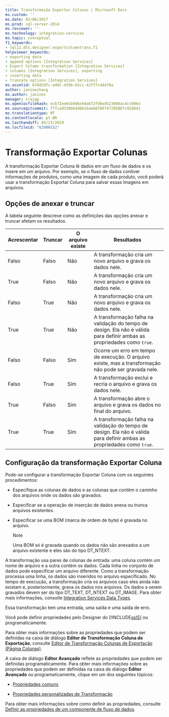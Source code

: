 ```yaml
---
title: Transformação Exportar Colunas | Microsoft Docs
ms.custom: ''
ms.date: 03/06/2017
ms.prod: sql-server-2014
ms.reviewer: ''
ms.technology: integration-services
ms.topic: conceptual
f1_keywords:
- sql12.dts.designer.exportcolumntrans.f1
helpviewer_keywords:
- exporting data
- append options [Integration Services]
- Export Column transformation [Integration Services]
- columns [Integration Services], exporting
- inserting data
- truncate options [Integration Services]
ms.assetid: 678d2dfc-e40c-4fbb-b2cc-42fffc44478a
author: janinezhang
ms.author: janinez
manager: craigg
ms.openlocfilehash: ecb72ee0cb9d6e94a672f46ed523096ac4cc096e
ms.sourcegitcommit: f7fced330b64d6616aeb8766747295807c92dd41
ms.translationtype: MT
ms.contentlocale: pt-BR
ms.lasthandoff: 04/23/2019
ms.locfileid: "62900152"
---
```

# <a name="export-column-transformation"></a>Transformação Exportar Colunas
  A transformação Exportar Coluna lê dados em um fluxo de dados e os insere em um arquivo. Por exemplo, se o fluxo de dados contiver informações de produtos, como uma imagem de cada produto, você poderá usar a transformação Exportar Coluna para salvar essas imagens em arquivos.  
  
## <a name="append-and-truncate-options"></a>Opções de anexar e truncar  
 A tabela seguinte descreve como as definições das opções anexar e truncar afetam os resultados.  
  
|Acrescentar|Truncar|O arquivo existe|Resultados|  
|------------|--------------|-----------------|-------------|  
|Falso|Falso|Não|A transformação cria um novo arquivo e grava os dados nele.|  
|True|Falso|Não|A transformação cria um novo arquivo e grava os dados nele.|  
|Falso|True|Não|A transformação cria um novo arquivo e grava os dados nele.|  
|True|True|Não|A transformação falha na validação do tempo de design. Ela não é válida para definir ambas as propriedades como `true`.|  
|Falso|Falso|Sim|Ocorre um erro em tempo de execução. O arquivo existe, mas a transformação não pode ser gravada nele.|  
|Falso|True|Sim|A transformação exclui e recria o arquivo e grava os dados nele.|  
|True|Falso|Sim|A transformação abre o arquivo e grava os dados no final do arquivo.|  
|True|True|Sim|A transformação falha na validação do tempo de design. Ela não é válida para definir ambas as propriedades como `true`.|  
  
## <a name="configuration-of-the-export-column-transformation"></a>Configuração da transformação Exportar Coluna  
 Pode-se configurar a transformação Exportar Coluna com os seguintes procedimentos:  
  
-   Especifique as colunas de dados e as colunas que contêm o caminho dos arquivos onde os dados são gravados.  
  
-   Especificar se a operação de inserção de dados anexa ou trunca arquivos existentes.  
  
-   Especificar se uma BOM (marca de ordem de byte) é gravada no arquivo.  
  
    > [!NOTE]  
    >  Uma BOM só é gravada quando os dados não são anexados a um arquivo existente e eles são do tipo DT_NTEXT.  
  
 A transformação usa pares de colunas de entrada: uma coluna contém um nome de arquivo e a outra contém os dados. Cada linha no conjunto de dados pode especificar um arquivo diferente. Como a transformação processa uma linha, os dados são inseridos no arquivo especificado. No tempo de execução, a transformação cria os arquivos caso eles ainda não existam e, posteriormente, grava os dados nos arquivos. Os dados a serem gravados devem ser do tipo DT_TEXT, DT_NTEXT ou DT_IMAGE. Para obter mais informações, consulte [Integration Services Data Types](../integration-services-data-types.md).  
  
 Essa transformação tem uma entrada, uma saída e uma saída de erro.  
  
 Você pode definir propriedades pelo Designer do [!INCLUDE[ssIS](../../../includes/ssis-md.md)] ou programaticamente.  
  
 Para obter mais informações sobre as propriedades que podem ser definidas na caixa de diálogo **Editor de Transformação Coluna de Exportação**, consulte [Editor de Transformação Colunas de Exportação &#40;Página Colunas&#41;](../../export-column-transformation-editor-columns-page.md).  
  
 A caixa de diálogo **Editor Avançado** reflete as propriedades que podem ser definidas programaticamente. Para obter mais informações sobre as propriedades que podem ser definidas na caixa de diálogo **Editor Avançado** ou programaticamente, clique em um dos seguintes tópicos:  
  
-   [Propriedades comuns](../../common-properties.md)  
  
-   [Propriedades personalizadas de Transformação](transformation-custom-properties.md)  
  
 Para obter mais informações sobre como definir as propriedades, consulte [Definir as propriedades de um componente de fluxo de dados](../set-the-properties-of-a-data-flow-component.md).  
  
  
